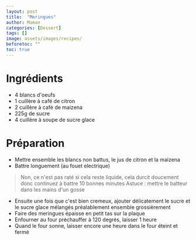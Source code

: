 ```yaml
---
layout: post
title:  "Meringues"
author: Maman
categories: [Dessert]
tags: []
image: assets/images/recipes/
beforetoc: ""
toc: true
---
```


# Ingrédients 
* 4 blancs d'oeufs
* 1 cuillère à café de citron
* 2 cuillère à café de maizena
* 225g de sucre
* 4 cuillère à soupe de sucre glace

# Préparation
* Mettre ensemble les blancs non battus, le jus de citron et la maizena
* Battre longuement (au fouet electrique)
> Non, ce n'est pas raté si cela reste liquide, cela durcit doucement donc continuez à battre 10 bonnes minutes
> Astuce : mettre le batteur dans les mains d'un gosse
* Ensuite une fois que c'est bien cremeux, ajouter délicatement le sucre et le sucre glace mélangés préalablement ensemble grossièrement
* Faire des meringues épaisse en petit tas sur la plaque
* Enfourner au four préchauffer à 120 degrés, laisser 1 heure
* Quand le four sonne, laisser encore une heure dans le four éteint et fermé


